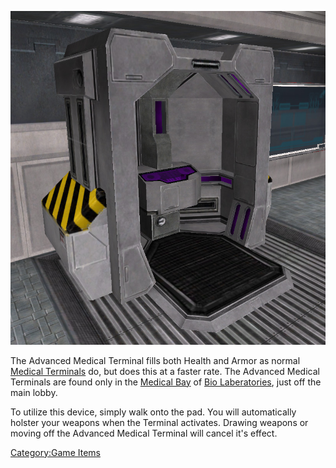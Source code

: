 ![](images/Advanced_Med_Term.jpg "Advanced_Med_Term.jpg")

The Advanced Medical Terminal fills both Health and Armor as normal
[Medical Terminals](Medical_Terminal.md "wikilink") do, but does this at a
faster rate. The Advanced Medical Terminals are found only in the
[Medical Bay](Medical_Bay.md "wikilink") of [Bio
Laberatories](Bio_Laboratory.md "wikilink"), just off the main lobby.

To utilize this device, simply walk onto the pad. You will automatically
holster your weapons when the Terminal activates. Drawing weapons or
moving off the Advanced Medical Terminal will cancel it's effect.

[Category:Game Items](Category:Game_Items.md "wikilink")
